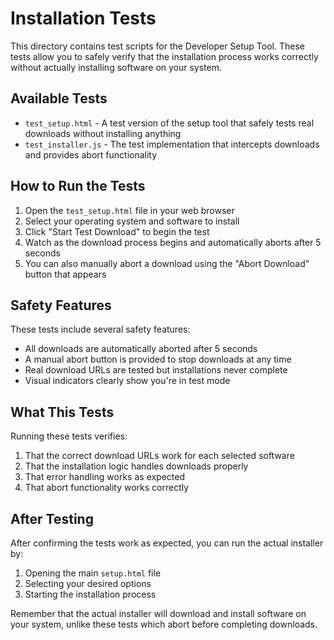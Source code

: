 # Installation Tests

This directory contains test scripts for the Developer Setup Tool. These tests allow you to safely verify that the installation process works correctly without actually installing software on your system.

## Available Tests

- `test_setup.html` - A test version of the setup tool that safely tests real downloads without installing anything
- `test_installer.js` - The test implementation that intercepts downloads and provides abort functionality

## How to Run the Tests

1. Open the `test_setup.html` file in your web browser
2. Select your operating system and software to install
3. Click "Start Test Download" to begin the test
4. Watch as the download process begins and automatically aborts after 5 seconds
5. You can also manually abort a download using the "Abort Download" button that appears

## Safety Features

These tests include several safety features:

- All downloads are automatically aborted after 5 seconds
- A manual abort button is provided to stop downloads at any time
- Real download URLs are tested but installations never complete
- Visual indicators clearly show you're in test mode

## What This Tests

Running these tests verifies:

1. That the correct download URLs work for each selected software
2. That the installation logic handles downloads properly
3. That error handling works as expected
4. That abort functionality works correctly

## After Testing

After confirming the tests work as expected, you can run the actual installer by:

1. Opening the main `setup.html` file
2. Selecting your desired options
3. Starting the installation process

Remember that the actual installer will download and install software on your system, unlike these tests which abort before completing downloads. 